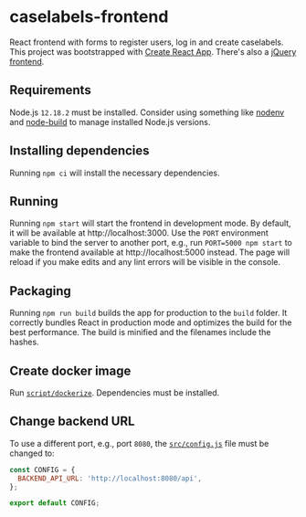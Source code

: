 # caselabels-frontend

React frontend with forms to register users, log in and create caselabels. This project was bootstrapped with [Create React App](https://github.com/facebook/create-react-app). There's also a [jQuery frontend](jquery/README.md).


## Requirements

Node.js `12.18.2` must be installed. Consider using something like [nodenv](https://github.com/nodenv/nodenv) and [node-build](https://github.com/nodenv/node-build) to manage installed Node.js versions.


## Installing dependencies

Running `npm ci` will install the necessary dependencies.


## Running

Running `npm start` will start the frontend in development mode. By default, it will be available at http://localhost:3000. Use the `PORT` environment variable to bind the server to another port, e.g., run `PORT=5000 npm start` to make the frontend available at http://localhost:5000 instead. The page will reload if you make edits and any lint errors will be visible in the console.


## Packaging

Running `npm run build` builds the app for production to the `build` folder. It correctly bundles React in production mode and optimizes the build for the best performance. The build is minified and the filenames include the hashes.


## Create docker image

Run [`script/dockerize`](script/dockerize). Dependencies must be installed.


## Change backend URL

To use a different port, e.g., port `8080`, the [`src/config.js`](src/config.js) file must be changed to:

```js
const CONFIG = {
  BACKEND_API_URL: 'http://localhost:8080/api',
};

export default CONFIG;
```
